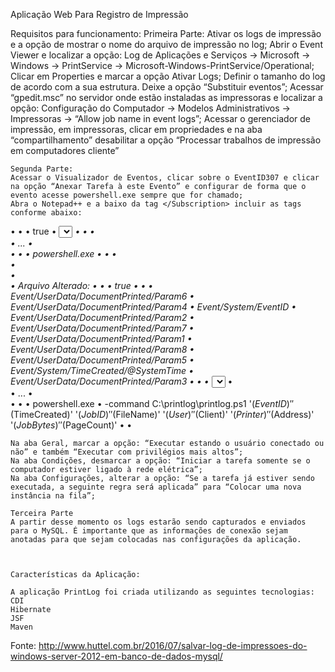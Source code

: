 Aplicação Web Para Registro de Impressão

Requisitos para funcionamento:
	Primeira Parte:
	Ativar os logs de impressão e a opção de mostrar o nome do arquivo de impressão no log;
	Abrir o Event Viewer e localizar a opção:
	Log de Aplicações e Serviços -> Microsoft -> Windows -> PrintService -> Microsoft-Windows-PrintService/Operational;
	Clicar em Properties e marcar a opção Ativar Logs;
	Definir o tamanho do log de acordo com a sua estrutura. Deixe a opção “Substituir eventos”;
	Acessar “gpedit.msc” no servidor onde estão instaladas as impressoras e localizar a opção: 
	Configuração do Computador -> Modelos Administrativos -> Impressoras -> “Allow job name in event logs”;
	Acessar o gerenciador de impressão, em impressoras, clicar em propriedades e na aba “compartilhamento” desabilitar a opção “Processar trabalhos de impressão em computadores cliente”
	
	Segunda Parte:
	Acessar o Visualizador de Eventos, clicar sobre o EventID307 e clicar na opção “Anexar Tarefa à este Evento” e configurar de forma que o evento acesse powershell.exe sempre que for chamado;
	Abra o Notepad++ e a baixo da tag </Subscription> incluir as tags conforme abaixo:
	
	
•	<Triggers>
•	<EventTrigger>
•	<Enabled>true</Enabled>
•	<Subscription><QueryList><Query Id="0" Path="Microsoft-Windows-PrintService/Operational"><Select Path="Microsoft-Windows-PrintService/Operational">*[System[Provider[@Name='Microsoft-Windows-PrintService'] and EventID=307]]</Select></Query></QueryList></Subscription> 
•	</EventTrigger>
•	</Triggers>
•	
•	...
•	
•	<Actions Context="Author">
•	<Exec>
•	<Command>powershell.exe</Command>
•	</Exec>
•	</Actions>
•	
•	
•	
•	Arquivo Alterado:
•	<Triggers>
•	<EventTrigger>
•	<Enabled>true</Enabled>
•	<Subscription><QueryList><Query Id="0" Path="Microsoft-Windows-PrintService/Operational"><Select Path="Microsoft-Windows-PrintService/Operational">*[System[Provider[@Name='Microsoft-Windows-PrintService'] and EventID=307]]</Select></Query></QueryList></Subscription>
•	<ValueQueries>
•	<Value name="Address">Event/UserData/DocumentPrinted/Param6</Value>
•	<Value name="Client">Event/UserData/DocumentPrinted/Param4</Value>
•	<Value name="EventID">Event/System/EventID</Value>
•	<Value name="FileName">Event/UserData/DocumentPrinted/Param2</Value>
•	<Value name="JobBytes">Event/UserData/DocumentPrinted/Param7</Value>
•	<Value name="JobID">Event/UserData/DocumentPrinted/Param1</Value>
•	<Value name="PageCount">Event/UserData/DocumentPrinted/Param8</Value>
•	<Value name="Printer">Event/UserData/DocumentPrinted/Param5</Value>
•	<Value name="TimeCreated">Event/System/TimeCreated/@SystemTime</Value>
•	<Value name="User">Event/UserData/DocumentPrinted/Param3</Value>
•	</ValueQueries>
•	</EventTrigger>
•	</Triggers>
•	
•	...
•	
•	<Actions Context="Author">
•	<Exec>
•	<Command>powershell.exe</Command>
•	<Arguments>-command C:\printlog\printlog.ps1 '$(EventID)' '$(TimeCreated)' '$(JobID)' '$(FileName)' '$(User)' '$(Client)' '$(Printer)' '$(Address)' '$(JobBytes)' '$(PageCount)'</Arguments>
•	</Exec>
•	</Actions>




	Na aba Geral, marcar a opção: “Executar estando o usuário conectado ou não” e também “Executar com privilégios mais altos”;
	Na aba Condições, desmarcar a opção: “Iniciar a tarefa somente se o computador estiver ligado à rede elétrica”;
	Na aba Configurações, alterar a opção: “Se a tarefa já estiver sendo executada, a seguinte regra será aplicada” para “Colocar uma nova instância na fila”;

	Terceira Parte
	A partir desse momento os logs estarão sendo capturados e enviados para o MySQL. É importante que as informações de conexão sejam anotadas para que sejam colocadas nas configurações da aplicação.



	Características da Aplicação:

	A aplicação PrintLog foi criada utilizando as seguintes tecnologias:
	CDI
	Hibernate
	JSF
	Maven

Fonte: http://www.huttel.com.br/2016/07/salvar-log-de-impressoes-do-windows-server-2012-em-banco-de-dados-mysql/
